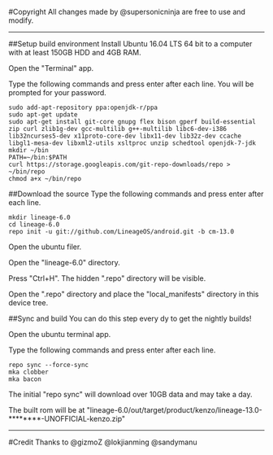 #Copyright
All changes made by @supersonicninja are free to use and modify.


---


##Setup build environment
Install Ubuntu 16.04 LTS 64 bit to  a computer with at least 150GB HDD and 4GB RAM.


Open the "Terminal" app.


Type the following commands and press enter after each line. You will be prompted for your password.

    sudo add-apt-repository ppa:openjdk-r/ppa  
    sudo apt-get update
    sudo apt-get install git-core gnupg flex bison gperf build-essential zip curl zlib1g-dev gcc-multilib g++-multilib libc6-dev-i386 lib32ncurses5-dev x11proto-core-dev libx11-dev lib32z-dev ccache libgl1-mesa-dev libxml2-utils xsltproc unzip schedtool openjdk-7-jdk
    mkdir ~/bin
    PATH=~/bin:$PATH
    curl https://storage.googleapis.com/git-repo-downloads/repo > ~/bin/repo
    chmod a+x ~/bin/repo  


##Download the source
Type the following commands and press enter after each line. 


    mkdir lineage-6.0
    cd lineage-6.0    
    repo init -u git://github.com/LineageOS/android.git -b cm-13.0


Open the ubuntu filer.


Open the "lineage-6.0" directory.


Press "Ctrl+H". The hidden ".repo" directory will be visible.


Open the ".repo" directory and place the "local_manifests" directory in this device tree.

##Sync and build
You can do this step every dy to get the nightly builds!


Open the ubuntu terminal app.


Type the following commands and press enter after each line. 


    repo sync --force-sync
    mka clobber
    mka bacon


The initial "repo sync" will download over 10GB data and may take a day.


The built rom will be at "lineage-6.0/out/target/product/kenzo/lineage-13.0-********-UNOFFICIAL-kenzo.zip"


---


#Credit
Thanks to
@gizmoZ
@lokjianming
@sandymanu
